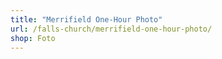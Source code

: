 ```yaml
---
title: "Merrifield One-Hour Photo"
url: /falls-church/merrifield-one-hour-photo/
shop: Foto
---
```

